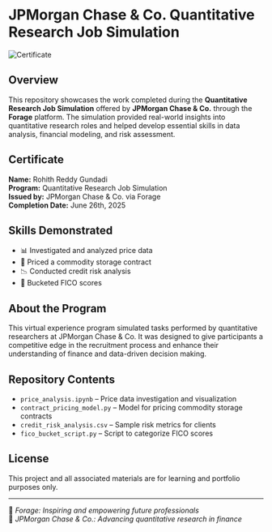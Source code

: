 # JPMorgan Chase & Co. Quantitative Research Job Simulation

![Certificate](./40498d28-43d1-4239-abbe-23ae09876fff.png)

## Overview

This repository showcases the work completed during the **Quantitative Research Job Simulation** offered by **JPMorgan Chase & Co.** through the **Forage** platform. The simulation provided real-world insights into quantitative research roles and helped develop essential skills in data analysis, financial modeling, and risk assessment.

## Certificate

**Name:** Rohith Reddy Gundadi  
**Program:** Quantitative Research Job Simulation  
**Issued by:** JPMorgan Chase & Co. via Forage  
**Completion Date:** June 26th, 2025

## Skills Demonstrated

- 📊 Investigated and analyzed price data  
- 💼 Priced a commodity storage contract  
- 📉 Conducted credit risk analysis  
- 🧮 Bucketed FICO scores  

## About the Program

This virtual experience program simulated tasks performed by quantitative researchers at JPMorgan Chase & Co. It was designed to give participants a competitive edge in the recruitment process and enhance their understanding of finance and data-driven decision making.

## Repository Contents

- `price_analysis.ipynb` – Price data investigation and visualization  
- `contract_pricing_model.py` – Model for pricing commodity storage contracts  
- `credit_risk_analysis.csv` – Sample risk metrics for clients  
- `fico_bucket_script.py` – Script to categorize FICO scores  

## License

This project and all associated materials are for learning and portfolio purposes only.

---

🔗 *Forage: Inspiring and empowering future professionals*  
🔗 *JPMorgan Chase & Co.: Advancing quantitative research in finance*

